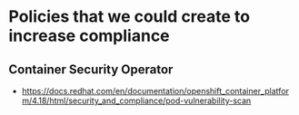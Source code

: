 # Policies that we could create to increase compliance

## Container Security Operator
- https://docs.redhat.com/en/documentation/openshift_container_platform/4.18/html/security_and_compliance/pod-vulnerability-scan
